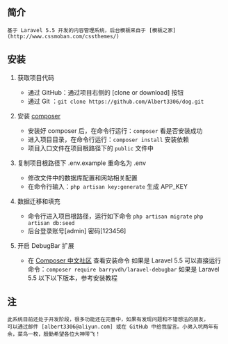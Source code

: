 ## 简介

    基于 Laravel 5.5 开发的内容管理系统，后台模板来自于 [模板之家](http://www.cssmoban.com/cssthemes/)

## 安装

1. 获取项目代码
    * 通过 GitHub：通过项目右侧的 [clone or download] 按钮 
    * 通过 Git   ：`git clone https://github.com/Albert3306/dog.git`

2. 安装 [composer](https://getcomposer.org/download/)
    * 安装好 composer 后，在命令行运行：`composer` 看是否安装成功
    * 进入项目目录，在命令行运行：`composer install` 安装依赖
    * 项目入口文件在项目根路径下的 `public` 文件中

3. 复制项目根路径下 .env.example 重命名为 .env 
    * 修改文件中的数据库配置和网站相关配置
    * 在命令行输入：`php artisan key:generate` 生成 APP_KEY

4. 数据迁移和填充
    * 命令行进入项目根路径，运行如下命令
        `php artisan migrate`
        `php artisan db:seed`
    * 后台登录账号[admin] 密码[123456]

5. 开启 DebugBar 扩展
    * 在 [Composer 中文社区](https://packagist.org/packages/barryvdh/laravel-debugbar) 查看安装命令
        如果是 Laravel 5.5 可以直接运行命令：`composer require barryvdh/laravel-debugbar`
        如果是 Laravel 5.5 以下以下版本，参考安装教程

## 注

    此系统目前还处于开发阶段，很多功能还在完善中，如果有发现问题和不错想法的朋友，
    可以通过邮件 [albert3306@aliyun.com] 或在 GitHub 中给我留言。小弟入坑两年有余，菜鸟一枚，殷勤希望各位大神带飞！
